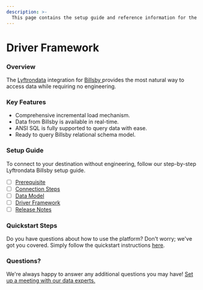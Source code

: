 ```yaml
---
description: >-
  This page contains the setup guide and reference information for the Billsby source connector.
---
```


# Driver Framework

### Overview

The [Lyftrondata](https://www.lyftrondata.com/) integration for [Billsby](https://www.lyftrondata.com/integration/business-analytics/billsby/)[ ](https://www.lyftrondata.com/integration/billsby/)provides the most natural way to access data while requiring no engineering.

### Key Features

* Comprehensive incremental load mechanism.
* Data from Billsby is available in real-time.&#x20;
* ANSI SQL is fully supported to query data with ease.
* Ready to query Billsby relational schema model.

### Setup Guide

To connect to your destination without engineering, follow our step-by-step Lyftrondata Billsby setup guide.

* [ ] [Prerequisite](../../business-analytics/billsby/prerequisite.md)
* [ ] [Connection Steps](../../business-analytics/billsby/connection-steps.md)
* [ ] [Data Model](../../business-analytics/billsby/data-model/)
* [ ] [Driver Framework](../../business-analytics/billsby/driver-framework/)
* [ ] [Release Notes](../../business-analytics/billsby/release-notes.md)

### Quickstart Steps

Do you have questions about how to use the platform? Don't worry; we've got you covered. Simply follow the quickstart instructions [here](../../../quickstart-steps.md).

### Questions? <a href="#questions" id="questions"></a>

We're always happy to answer any additional questions you may have! [Set up a meeting with our data experts.](https://www.lyftrondata.com/book-a-meeting/)


